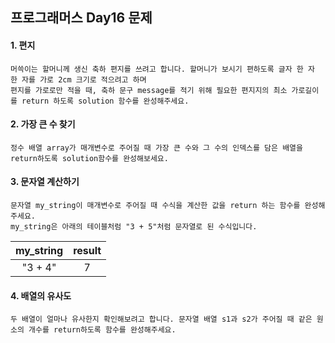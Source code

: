 ## 프로그래머스 Day16 문제
#### 1. 편지

```
머쓱이는 할머니께 생신 축하 편지를 쓰려고 합니다. 할머니가 보시기 편하도록 글자 한 자 한 자를 가로 2cm 크기로 적으려고 하며
편지를 가로로만 적을 때, 축하 문구 message를 적기 위해 필요한 편지지의 최소 가로길이를 return 하도록 solution 함수를 완성해주세요.
```

#### 2. 가장 큰 수 찾기
```
정수 배열 array가 매개변수로 주어질 때 가장 큰 수와 그 수의 인덱스를 담은 배열을 return하도록 solution함수를 완성해보세요.
```

#### 3. 문자열 계산하기

```
문자열 my_string이 매개변수로 주어질 때 수식을 계산한 값을 return 하는 함수를 완성해주세요.
my_string은 아래의 테이블처럼 "3 + 5"처럼 문자열로 된 수식입니다.
```

|my_string|result|
|:---:|:---:|
|"3 + 4"|7|

#### 4. 배열의 유사도

```
두 배열이 얼마나 유사한지 확인해보려고 합니다. 문자열 배열 s1과 s2가 주어질 때 같은 원소의 개수를 return하도록 함수를 완성해주세요.
```

